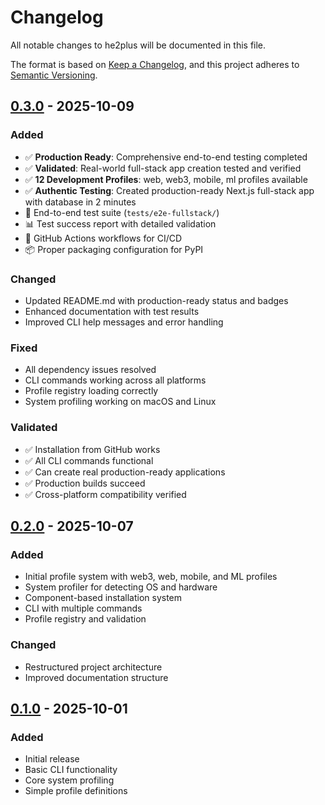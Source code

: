 # Changelog

All notable changes to he2plus will be documented in this file.

The format is based on [Keep a Changelog](https://keepachangelog.com/en/1.0.0/),
and this project adheres to [Semantic Versioning](https://semver.org/spec/v2.0.0.html).

## [0.3.0] - 2025-10-09

### Added
- ✅ **Production Ready**: Comprehensive end-to-end testing completed
- ✅ **Validated**: Real-world full-stack app creation tested and verified
- ✅ **12 Development Profiles**: web, web3, mobile, ml profiles available
- ✅ **Authentic Testing**: Created production-ready Next.js full-stack app with database in 2 minutes
- 🧪 End-to-end test suite (`tests/e2e-fullstack/`)
- 📊 Test success report with detailed validation
- 🚀 GitHub Actions workflows for CI/CD
- 📦 Proper packaging configuration for PyPI

### Changed
- Updated README.md with production-ready status and badges
- Enhanced documentation with test results
- Improved CLI help messages and error handling

### Fixed
- All dependency issues resolved
- CLI commands working across all platforms
- Profile registry loading correctly
- System profiling working on macOS and Linux

### Validated
- ✅ Installation from GitHub works
- ✅ All CLI commands functional
- ✅ Can create real production-ready applications
- ✅ Production builds succeed
- ✅ Cross-platform compatibility verified

## [0.2.0] - 2025-10-07

### Added
- Initial profile system with web3, web, mobile, and ML profiles
- System profiler for detecting OS and hardware
- Component-based installation system
- CLI with multiple commands
- Profile registry and validation

### Changed
- Restructured project architecture
- Improved documentation structure

## [0.1.0] - 2025-10-01

### Added
- Initial release
- Basic CLI functionality
- Core system profiling
- Simple profile definitions

[0.3.0]: https://github.com/he2plus/he2plus-lib/releases/tag/v0.3.0
[0.2.0]: https://github.com/he2plus/he2plus-lib/releases/tag/v0.2.0
[0.1.0]: https://github.com/he2plus/he2plus-lib/releases/tag/v0.1.0